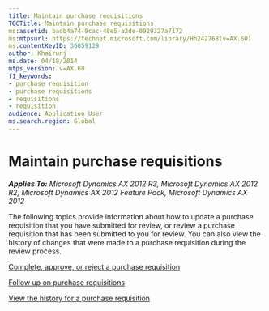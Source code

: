```yaml
---
title: Maintain purchase requisitions
TOCTitle: Maintain purchase requisitions
ms:assetid: badb4a74-9cac-48e5-a2de-0929327a7172
ms:mtpsurl: https://technet.microsoft.com/library/Hh242768(v=AX.60)
ms:contentKeyID: 36059129
author: Khairunj
ms.date: 04/18/2014
mtps_version: v=AX.60
f1_keywords:
- purchase requisition
- purchase requisitions
- requisitions
- requisition
audience: Application User
ms.search.region: Global
---
```


# Maintain purchase requisitions 


_**Applies To:** Microsoft Dynamics AX 2012 R3, Microsoft Dynamics AX 2012 R2, Microsoft Dynamics AX 2012 Feature Pack, Microsoft Dynamics AX 2012_

The following topics provide information about how to update a purchase requisition that you have submitted for review, or review a purchase requisition that has been submitted to you for review. You can also view the history of changes that were made to a purchase requisition during the review process.

[Complete, approve, or reject a purchase requisition](complete-approve-or-reject-a-purchase-requisition.md)

[Follow up on purchase requisitions](follow-up-on-purchase-requisitions.md)

[View the history for a purchase requisition](view-the-history-for-a-purchase-requisition.md)

  


